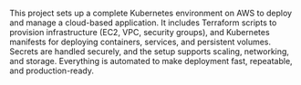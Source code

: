 This project sets up a complete Kubernetes environment on AWS to deploy and manage a cloud-based application. It includes Terraform scripts to provision infrastructure (EC2, VPC, security groups), and Kubernetes manifests for deploying containers, services, and persistent volumes. Secrets are handled securely, and the setup supports scaling, networking, and storage. Everything is automated to make deployment fast, repeatable, and production-ready.
